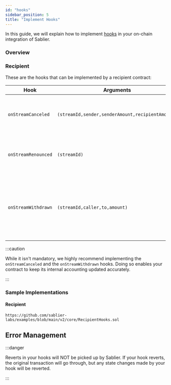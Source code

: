 ```yaml
---
id: "hooks"
sidebar_position: 5
title: "Implement Hooks"
---
```


In this guide, we will explain how to implement [hooks](/concepts/protocol/hooks) in your on-chain integration of
Sablier.

### Overview

### Recipient

These are the hooks that can be implemented by a recipient contract:

| Hook                | Arguments                                        | Description                                                                   |
| ------------------- | ------------------------------------------------ | ----------------------------------------------------------------------------- |
| `onStreamCanceled`  | `(streamId,sender,senderAmount,recipientAmount)` | Called when the stream is canceled by the sender.                             |
| `onStreamRenounced` | `(streamId)`                                     | Called when the stream is renounced by the sender.                            |
| `onStreamWithdrawn` | `(streamId,caller,to,amount)`                    | Called when the sender or an approved NFT operator withdraws from the stream. |

:::caution

While it isn't mandatory, we highly recommend implementing the `onStreamCanceled` and the `onStreamWithdrawn` hooks.
Doing so enables your contract to keep its internal accounting updated accurately.

:::

### Sample Implementations

#### Recipient

```solidity reference title="Sablier Recipient Hooks"
https://github.com/sablier-labs/examples/blob/main/v2/core/RecipientHooks.sol
```

## Error Management

:::danger

Reverts in your hooks will NOT be picked up by Sablier. If your hook reverts, the original transaction will go through,
but any state changes made by your hook will be reverted.

:::

